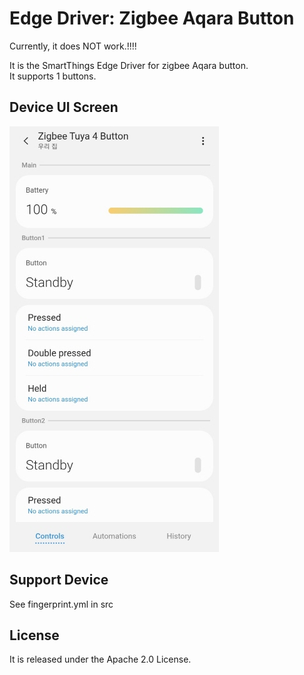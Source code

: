 # Edge Driver: Zigbee Aqara Button
Currently, it does NOT work.!!!!

It is the SmartThings Edge Driver for zigbee Aqara button.  
It supports 1 buttons.  

## Device UI Screen
![ui](./readme_images/app1.jpg)

## Support Device
See fingerprint.yml in src

## License
It is released under the Apache 2.0 License.